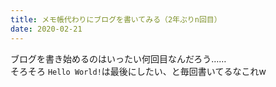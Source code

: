 ```yaml
---
title: メモ帳代わりにブログを書いてみる（2年ぶりn回目）
date: 2020-02-21
---
```


ブログを書き始めるのはいったい何回目なんだろう……  
そろそろ `Hello World!`は最後にしたい、と毎回書いてるなこれw